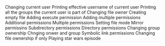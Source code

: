 Changing current user
Printing effective username of current user
Printing all the groups the current user is part of
Changing file owner
Creating empty file
Adding execute permission
Adding multiple permissions
Additional permissions
Multiple permissions
Setting file mode
Mirror permissins
Subdirectory permissions
Directory permissions
Changing group ownership
Chnging onwer and group
Symbolic link permissions
Changing file ownership if only
Playing star wars episode
